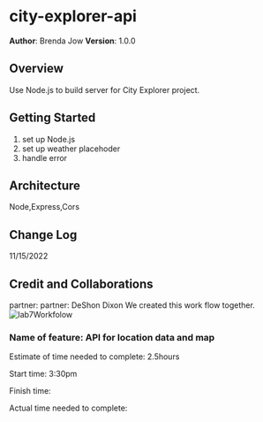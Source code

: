 # city-explorer-api

**Author**: Brenda Jow
**Version**: 1.0.0
<!-- (increment the patch/fix version number if you make more commits past your first submission) -->

## Overview

Use Node.js to build server for City Explorer project.

## Getting Started

1. set up Node.js
2. set up weather placehoder
3. handle error


## Architecture

Node,Express,Cors

## Change Log

11/15/2022 

<!-- Use this area to document the iterative changes made to your application as each feature is successfully implemented. Use time stamps. Here's an example:

01-01-2001 4:59pm - Application now has a fully-functional express server, with a GET route for the location resource. -->

## Credit and Collaborations

partner: partner: DeShon Dixon
We created this work flow together.
![lab7Workfolow](https://i.imgur.com/nn9btBC.png)

### Name of feature: API for location data and map

Estimate of time needed to complete: 2.5hours

Start time: 3:30pm

Finish time:

Actual time needed to complete:
